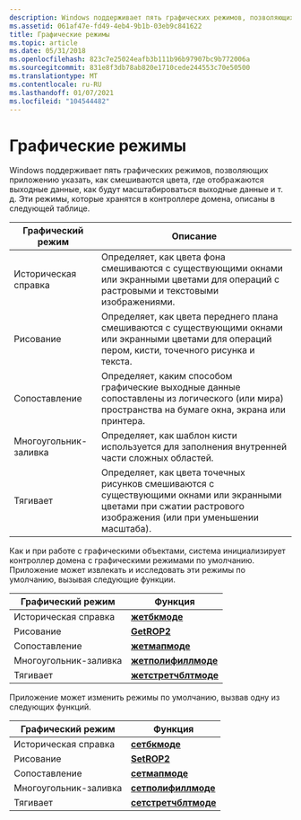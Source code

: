 ```yaml
---
description: Windows поддерживает пять графических режимов, позволяющих приложению указать, как смешиваются цвета, где отображаются выходные данные, как будут масштабироваться выходные данные и т. д. Эти режимы, которые хранятся в контроллере домена, описаны в следующей таблице.
ms.assetid: 061af47e-fd49-4eb4-9b1b-03eb9c841622
title: Графические режимы
ms.topic: article
ms.date: 05/31/2018
ms.openlocfilehash: 823c7e25024eafb3b111b96b97907bc9b772006a
ms.sourcegitcommit: 831e8f3db78ab820e1710cede244553c70e50500
ms.translationtype: MT
ms.contentlocale: ru-RU
ms.lasthandoff: 01/07/2021
ms.locfileid: "104544482"
---
```

# <a name="graphic-modes"></a>Графические режимы

Windows поддерживает пять графических режимов, позволяющих приложению указать, как смешиваются цвета, где отображаются выходные данные, как будут масштабироваться выходные данные и т. д. Эти режимы, которые хранятся в контроллере домена, описаны в следующей таблице.



| Графический режим | Описание                                                                                                                |
|---------------|----------------------------------------------------------------------------------------------------------------------------|
| Историческая справка    | Определяет, как цвета фона смешиваются с существующими окнами или экранными цветами для операций с растровыми и текстовыми изображениями.              |
| Рисование       | Определяет, как цвета переднего плана смешиваются с существующими окнами или экранными цветами для операций пером, кисти, точечного рисунка и текста. |
| Сопоставление       | Определяет, каким способом графические выходные данные сопоставлены из логического (или мира) пространства на бумаге окна, экрана или принтера.             |
| Многоугольник-заливка  | Определяет, как шаблон кисти используется для заполнения внутренней части сложных областей.                                             |
| Тягивает    | Определяет, как цвета точечных рисунков смешиваются с существующими окнами или экранными цветами при сжатии растрового изображения (или при уменьшении масштаба).  |



 

Как и при работе с графическими объектами, система инициализирует контроллер домена с графическими режимами по умолчанию. Приложение может извлекать и исследовать эти режимы по умолчанию, вызывая следующие функции.



| Графический режим | Функция                                       |
|---------------|------------------------------------------------|
| Историческая справка    | [**жетбкмоде**](/windows/desktop/api/Wingdi/nf-wingdi-getbkmode)                 |
| Рисование       | [**GetROP2**](/windows/desktop/api/Wingdi/nf-wingdi-getrop2)                     |
| Сопоставление       | [**жетмапмоде**](/windows/desktop/api/Wingdi/nf-wingdi-getmapmode)               |
| Многоугольник-заливка  | [**жетполифиллмоде**](/windows/desktop/api/Wingdi/nf-wingdi-getpolyfillmode)     |
| Тягивает    | [**жетстретчблтмоде**](/windows/desktop/api/Wingdi/nf-wingdi-getstretchbltmode) |



 

Приложение может изменить режимы по умолчанию, вызвав одну из следующих функций.



| Графический режим | Функция                                       |
|---------------|------------------------------------------------|
| Историческая справка    | [**сетбкмоде**](/windows/desktop/api/Wingdi/nf-wingdi-setbkmode)                 |
| Рисование       | [**SetROP2**](/windows/desktop/api/Wingdi/nf-wingdi-setrop2)                     |
| Сопоставление       | [**сетмапмоде**](/windows/desktop/api/Wingdi/nf-wingdi-setmapmode)               |
| Многоугольник-заливка  | [**сетполифиллмоде**](/windows/desktop/api/Wingdi/nf-wingdi-setpolyfillmode)     |
| Тягивает    | [**сетстретчблтмоде**](/windows/desktop/api/Wingdi/nf-wingdi-setstretchbltmode) |



 

 

 



